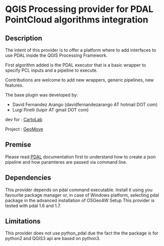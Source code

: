QGIS Processing provider for PDAL PointCloud algorithms integration
===


Description
---

The intent of this provider is to offer a platform where to add interfaces to use PDAL inside the QGIS Processing Framework.

First algorithm added is the PDAL executor that is a basic wrapper to specify PCL inputs and a pipeline to execute.

Contributions are welcome to add new wrappers, generic pipelines, new features.

The base plugin was developed by:

* David Fernandez Arango (davidfernandezarango AT hotmail DOT com)
* Luigi Pirelli (luipir AT gmail DOT com)

dev for  : [CartoLab](http://cartolab.udc.es/cartoweb/)

Project  : [GeoMove](http://cartolab.udc.es/geomove/)

Premise
---
Please read [PDAL](https://pdal.io/) documentation first to understand how to create a json pipeline and how paramteres are passed via command line.

Dependencies
----
This provider depends on pdal command executable. Install it using you favourite package manager or, in case of Windows platform, selecting pdal package in the advanced installation of OSGeo4W Setup
This provider is tested with pdal 1.6 and 1.7.

Limitations
----
This provider does not use python_pdal due the fact the the package is for python2 and QGIS3 api are based on python3.